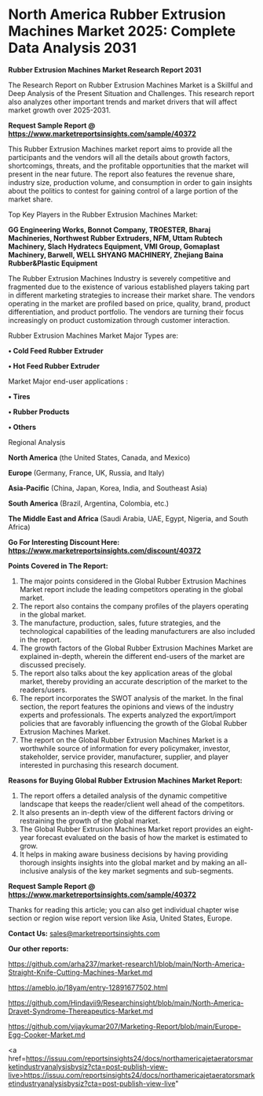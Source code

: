 # North America Rubber Extrusion Machines Market 2025: Complete Data Analysis 2031

<strong>Rubber Extrusion Machines Market Research Report 2031</strong>

The Research Report on Rubber Extrusion Machines Market is a Skillful and Deep Analysis of the Present Situation and Challenges. This research report also analyzes other important trends and market drivers that will affect market growth over 2025-2031.

<strong>Request Sample Report @ <a href=https://www.marketreportsinsights.com/sample/40372>https://www.marketreportsinsights.com/sample/40372</a></strong>

This Rubber Extrusion Machines market report aims to provide all the participants and the vendors will all the details about growth factors, shortcomings, threats, and the profitable opportunities that the market will present in the near future. The report also features the revenue share, industry size, production volume, and consumption in order to gain insights about the politics to contest for gaining control of a large portion of the market share.

Top Key Players in the Rubber Extrusion Machines Market:

<strong>GG Engineering Works, Bonnot Company, TROESTER, Bharaj Machineries, Northwest Rubber Extruders, NFM, Uttam Rubtech Machinery, Slach Hydratecs Equipment, VMI Group, Gomaplast Machinery, Barwell, WELL SHYANG MACHINERY, Zhejiang Baina Rubber&Plastic Equipment</strong>

The Rubber Extrusion Machines Industry is severely competitive and fragmented due to the existence of various established players taking part in different marketing strategies to increase their market share. The vendors operating in the market are profiled based on price, quality, brand, product differentiation, and product portfolio. The vendors are turning their focus increasingly on product customization through customer interaction.

Rubber Extrusion Machines Market Major Types are:

<strong>•  Cold Feed Rubber Extruder

•  Hot Feed Rubber Extruder</strong>

Market Major end-user applications :

<strong>•  Tires

•  Rubber Products

•  Others</strong>

Regional Analysis

</u><strong><b>North America</b></strong> (the United States, Canada, and Mexico)

<strong><b>Europe </b></strong>(Germany, France, UK, Russia, and Italy)

<strong><b>Asia-Pacific</b></strong> (China, Japan, Korea, India, and Southeast Asia)

<strong><b>South America</b></strong> (Brazil, Argentina, Colombia, etc.)

<strong><b>The Middle East and Africa</b></strong> (Saudi Arabia, UAE, Egypt, Nigeria, and South Africa)

<strong>Go For Interesting Discount Here: <a href=https://www.marketreportsinsights.com/discount/40372>https://www.marketreportsinsights.com/discount/40372</a></strong>

<strong>Points Covered in The Report:</strong>
<ol>
  <li>The major points considered in the Global Rubber Extrusion Machines Market report include the leading competitors operating in the global market.</li>
  <li>The report also contains the company profiles of the players operating in the global market.</li>
  <li>The manufacture, production, sales, future strategies, and the technological capabilities of the leading manufacturers are also included in the report.</li>
  <li>The growth factors of the Global Rubber Extrusion Machines Market are explained in-depth, wherein the different end-users of the market are discussed precisely.</li>
  <li>The report also talks about the key application areas of the global market, thereby providing an accurate description of the market to the readers/users.</li>
  <li>The report incorporates the SWOT analysis of the market. In the final section, the report features the opinions and views of the industry experts and professionals. The experts analyzed the export/import policies that are favorably influencing the growth of the Global Rubber Extrusion Machines Market.</li>
  <li>The report on the Global Rubber Extrusion Machines Market is a worthwhile source of information for every policymaker, investor, stakeholder, service provider, manufacturer, supplier, and player interested in purchasing this research document.</li>
</ol>
<strong>Reasons for Buying Global Rubber Extrusion Machines Market Report:</strong>

<ol>
  <li>The report offers a detailed analysis of the dynamic competitive landscape that keeps the reader/client well ahead of the competitors.</li>
  <li>It also presents an in-depth view of the different factors driving or restraining the growth of the global market.</li>
  <li>The Global Rubber Extrusion Machines Market report provides an eight-year forecast evaluated on the basis of how the market is estimated to grow.</li>
  <li>It helps in making aware business decisions by having providing thorough insights insights into the global market and by making an all-inclusive analysis of the key market segments and sub-segments.</li>
</ol>
<strong>Request Sample Report @ <a href=https://www.marketreportsinsights.com/sample/40372>https://www.marketreportsinsights.com/sample/40372</a></strong>


Thanks for reading this article; you can also get individual chapter wise section or region wise report version like Asia, United States, Europe.

<strong>Contact Us:</strong>
sales@marketreportsinsights.com

<strong>Our other reports:</strong>

<a href=https://github.com/arha237/market-research1/blob/main/North-America-Straight-Knife-Cutting-Machines-Market.md>https://github.com/arha237/market-research1/blob/main/North-America-Straight-Knife-Cutting-Machines-Market.md</a>

<a href=https://ameblo.jp/18yam/entry-12891677502.html>https://ameblo.jp/18yam/entry-12891677502.html</a>

<a href=https://github.com/Hindavii9/Researchinsight/blob/main/North-America-Dravet-Syndrome-Thereapeutics-Market.md>https://github.com/Hindavii9/Researchinsight/blob/main/North-America-Dravet-Syndrome-Thereapeutics-Market.md</a>

<a href=https://github.com/vijaykumar207/Marketing-Report/blob/main/Europe-Egg-Cooker-Market.md>https://github.com/vijaykumar207/Marketing-Report/blob/main/Europe-Egg-Cooker-Market.md</a>

<a href=https://issuu.com/reportsinsights24/docs/northamericajetaeratorsmarketindustryanalysisbysiz?cta=post-publish-view-live>https://issuu.com/reportsinsights24/docs/northamericajetaeratorsmarketindustryanalysisbysiz?cta=post-publish-view-live</a>"
